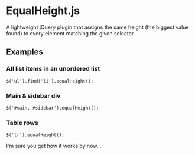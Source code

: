 # EqualHeight.js
A lightweight jQuery plugin that assigns the same height (the biggest value found) to every element matching the given selector.

## Examples

### All list items in an unordered list
	$('ul').find('li').equalHeight();

### Main & sidebar div
	$('#main, #sidebar').equalHeight();

### Table rows
	$('tr').equalHeight();
	
I'm sure you get how it works by now…
